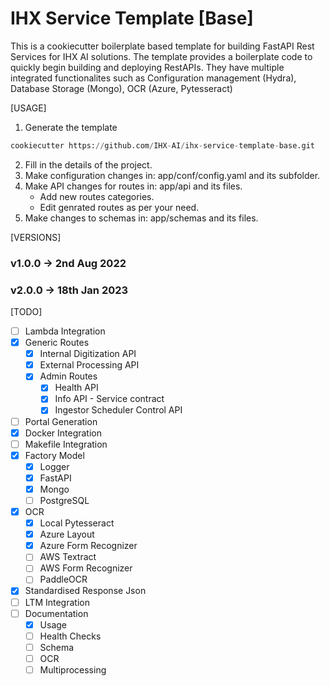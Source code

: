 IHX Service Template [Base]
===========================
This is a cookiecutter boilerplate based template for building FastAPI Rest Services for IHX AI solutions.
The template provides a boilerplate code to quickly begin building and deploying RestAPIs. They have multiple integrated functionalites such as Configuration management (Hydra), Database Storage (Mongo), OCR (Azure, Pytesseract)

[USAGE]
1. Generate the template
```python
cookiecutter https://github.com/IHX-AI/ihx-service-template-base.git
```
2. Fill in the details of the project.
3. Make configuration changes in: app/conf/config.yaml and its subfolder.
4. Make API changes for routes in: app/api and its files.
    - Add new routes categories.
    - Edit genrated routes as per your need.
5. Make changes to schemas in: app/schemas and its files.


[VERSIONS]
### v1.0.0 -> 2nd Aug 2022
### v2.0.0 -> 18th Jan 2023

[TODO]
- [ ] Lambda Integration
- [X] Generic Routes
    - [X] Internal Digitization API
    - [X] External Processing API
    - [X] Admin Routes
        - [X] Health API
        - [X] Info API - Service contract
        - [X] Ingestor Scheduler Control API
- [ ] Portal Generation
- [X] Docker Integration
- [ ] Makefile Integration
- [X] Factory Model
    - [X] Logger
    - [X] FastAPI
    - [X] Mongo 
    - [ ] PostgreSQL
- [X] OCR
    - [X] Local Pytesseract
    - [X] Azure Layout
    - [X] Azure Form Recognizer
    - [ ] AWS Textract
    - [ ] AWS Form Recognizer
    - [ ] PaddleOCR
- [X] Standardised Response Json
- [ ] LTM Integration
- [ ] Documentation
    - [X] Usage
    - [ ] Health Checks
    - [ ] Schema
    - [ ] OCR
    - [ ] Multiprocessing
